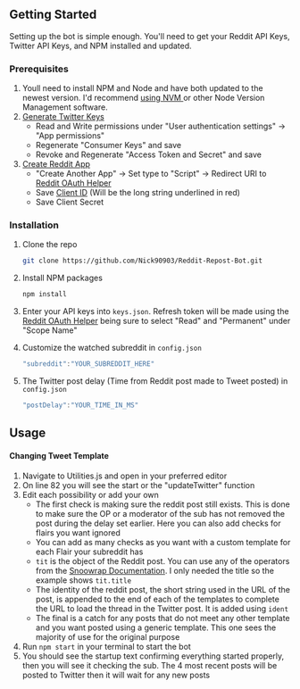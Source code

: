 <!-- GETTING STARTED -->
## Getting Started

Setting up the bot is simple enough. You'll need to get your Reddit API Keys, Twitter API Keys, and NPM installed and updated.

### Prerequisites
<ol>
  <li>Youll need to install NPM and Node and have both updated to the newest version. I'd recommend <a href="https://github.com/nvm-sh/nvm"> using NVM </a> or other Node Version Management software.</li>
  <li><a href="https://developer.twitter.com/en/portal/dashboard">Generate Twitter Keys</a>
    <ul>
      <li>Read and Write permissions under "User authentication settings" -> "App permissions"</li>
      <li>Regenerate "Consumer Keys" and save</li>
      <li>Revoke and Regenerate "Access Token and Secret" and save</li>
    </ul>
  </li>
  <li><a href="https://www.reddit.com/prefs/apps">Create Reddit App</a>
    <ul>
      <li>"Create Another App" -> Set type to "Script" -> Redirect URI to <a href="https://not-an-aardvark.github.io/reddit-oauth-helper/">Reddit OAuth Helper</a></li>
      <li>Save <a href="https://imgbox.com/IsXjfzM7"> Client ID</a> (Will be the long string underlined in red)</li>
      <li>Save Client Secret</li>
    </ul>
  </li>
</ol>


### Installation

1. Clone the repo
   ```sh
   git clone https://github.com/Nick90903/Reddit-Repost-Bot.git
   ```
2. Install NPM packages
   ```sh
   npm install
   ```
3. Enter your API keys into `keys.json`. Refresh token will be made using the <a href="https://not-an-aardvark.github.io/reddit-oauth-helper/">Reddit OAuth Helper</a> being sure to select "Read" and "Permanent" under "Scope Name"

4. Customize the watched subreddit in `config.json`
   ```js
   "subreddit":"YOUR_SUBREDDIT_HERE"
   ```
5. The Twitter post delay (Time from Reddit post made to Tweet posted) in `config.json `
   ```js
   "postDelay":"YOUR_TIME_IN_MS"
   ```
<!-- USAGE EXAMPLES -->
## Usage

#### Changing Tweet Template
<ol>
  <li>Navigate to Utilities.js and open in your preferred editor</li>
  <li>On line 82 you will see the start or the "updateTwitter" function</li>
  <li>Edit each possibility or add your own 
    <ul>
      <li>The first check is making sure the reddit post still exists. This is done to make sure the OP or a moderator of the sub has not removed the post during the delay set earlier. Here you can also add checks for flairs you want ignored</li>
      <li>You can add as many checks as you want with a custom template for each Flair your subreddit has</li>
      <li><code>tit</code> is the object of the Reddit post. You can use any of the operators from the <a href="https://not-an-aardvark.github.io/snoowrap/">Snoowrap Documentation</a>. I only needed the title so the example shows <code>tit.title</code></li>
      <li>The identity of the reddit post, the short string used in the URL of the post, is appended to the end of each of the templates to complete the URL to load the thread in the Twitter post. It is added using <code>ident</code></li>
      <li>The final is a catch for any posts that do not meet any other template and you want posted using a generic template. This one sees the majority of use for the original purpose
    </ul>
    <li>Run <code>npm start</code> in your terminal to start the bot</li>
    <li>You should see the startup text confirming everything started properly, then you will see it checking the sub. The 4 most recent posts will be posted to Twitter then it will wait for any new posts</li>
  </li>
</ol>

